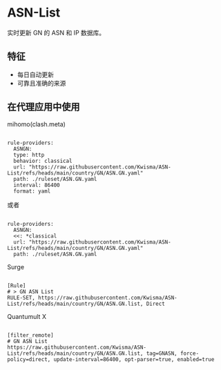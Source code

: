 
# ASN-List
    
实时更新 GN 的 ASN 和 IP 数据库。
    
## 特征
    
- 每日自动更新
- 可靠且准确的来源
    
## 在代理应用中使用
    
mihomo(clash.meta)
   
<pre><code class="language-javascript">
rule-providers:
  ASNGN:
  type: http
  behavior: classical
  url: "https://raw.githubusercontent.com/Kwisma/ASN-List/refs/heads/main/country/GN/ASN.GN.yaml"
  path: ./ruleset/ASN.GN.yaml
  interval: 86400
  format: yaml
</code></pre>

或者

<pre><code class="language-javascript">
rule-providers:
  ASNGN:
  <<: *classical
  url: "https://raw.githubusercontent.com/Kwisma/ASN-List/refs/heads/main/country/GN/ASN.GN.yaml"
  path: ./ruleset/ASN.GN.yaml
</code></pre>
    
Surge
    
<pre><code class="language-javascript">
[Rule]
# > GN ASN List
RULE-SET, https://raw.githubusercontent.com/Kwisma/ASN-List/refs/heads/main/country/GN/ASN.GN.list, Direct
</code></pre>
    
Quantumult X
    
<pre><code class="language-javascript">
[filter_remote]
# GN ASN List
https://raw.githubusercontent.com/Kwisma/ASN-List/refs/heads/main/country/GN/ASN.GN.list, tag=GNASN, force-policy=direct, update-interval=86400, opt-parser=true, enabled=true
</code></pre>
